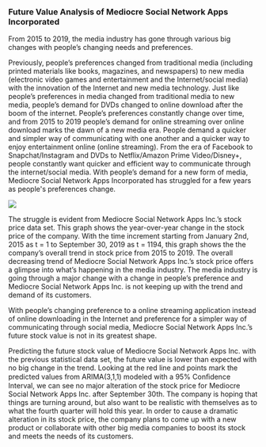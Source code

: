 ### **Future Value Analysis of Mediocre Social Network Apps Incorporated**


From 2015 to 2019, the media industry has gone through various big changes with people’s changing needs and preferences. 

Previously, people’s preferences changed from traditional media (including printed materials like books, magazines, and newspapers) to new media (electronic video games and entertainment and the Internet/social media) with the innovation of the Internet and new media technology. Just like people’s preferences in media changed from traditional media to new media, people’s demand for DVDs changed to online download after the boom of the internet. People’s preferences constantly change over time, and from 2015 to 2019 people’s demand for online streaming over online download marks the dawn of a new media era. People demand a quicker and simpler way of communicating with one another and a quicker way to enjoy entertainment online (online streaming). From the era of Facebook to Snapchat/Instagram and DVDs to Netflix/Amazon Prime Video/Disney+, people constantly want quicker and efficient way to communicate through the internet/social media. With people’s demand for a new form of media, Mediocre Social Network Apps Incorporated has struggled for a few years as people's preferences change.

![](images/filename%1234566.png)

The struggle is evident from Mediocre Social Network Apps Inc.’s stock price data set. This graph shows the year-over-year change in the stock price of the company. With the time increment starting from January 2nd, 2015 as t = 1 to September 30, 2019 as t = 1194, this graph shows the the company’s overall trend in stock price from 2015 to 2019. The overall decreasing trend of Mediocre Social Network Apps Inc.’s stock price offers a glimpse into what’s happening in the media industry. The media industry is going through a major change with a change in people’s preference and Mediocre Social Network Apps Inc. is not keeping up with the trend and demand of its customers. 

With people’s changing preference to a online streaming application instead of online downloading in the Internet and preference for a simpler way of communicating through social media, Mediocre Social Network Apps Inc.’s future stock value is not in its greatest shape.



Predicting the future stock value of Mediocre Social Network Apps Inc. with the previous statistical data set, the future value is lower than expected with no big change in the trend. Looking at the red line and points mark the predicted values from ARIMA(3,1,1) modeled with a 95% Conﬁdence Interval, we can see no major alteration of the stock price for Mediocre Social Network Apps Inc. after September 30th. The company is hoping that things are turning around, but also want to be realistic with themselves as to what the fourth quarter will hold this year. In order to cause a dramatic alteration in its stock price, the company plans to come up with a new product or collaborate with other big media companies to boost its stock and meets the needs of its customers.
